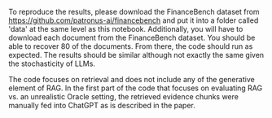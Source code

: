 To reproduce the results, please download the FinanceBench dataset from https://github.com/patronus-ai/financebench and put it into a folder called 'data' at the same level as this notebook. Additionally, you will have to download each document from the FinanceBench dataset. You should be able to recover 80 of the documents. From there, the code should run as expected. The results should be similar although not exactly the same given the stochasticity of LLMs.

The code focuses on retrieval and does not include any of the generative element of RAG. In the first part of the code that focuses on evaluating RAG vs. an unrealistic Oracle setting, the retrieved evidence chunks were manually fed into ChatGPT as is described in the paper.
